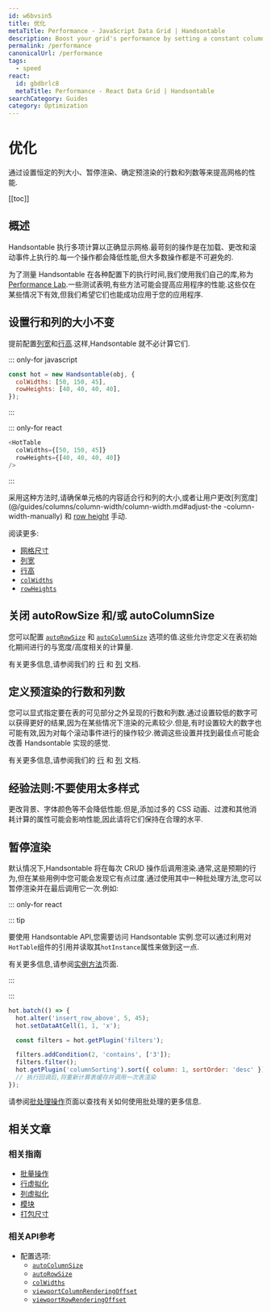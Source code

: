 ```yaml
---
id: w6bvsin5
title: 优化
metaTitle: Performance - JavaScript Data Grid | Handsontable
description: Boost your grid's performance by setting a constant column size, suspending rendering, deciding how many rows and columns are pre-rendered, and more.
permalink: /performance
canonicalUrl: /performance
tags:
  - speed
react:
  id: gbdbrlc8
  metaTitle: Performance - React Data Grid | Handsontable
searchCategory: Guides
category: Optimization
---
```


# 优化

通过设置恒定的列大小、暂停渲染、确定预渲染的行数和列数等来提高网格的性能.

[[toc]]

## 概述

Handsontable 执行多项计算以正确显示网格.最苛刻的操作是在加载、更改和滚动事件上执行的.每一个操作都会降低性能,但大多数操作都是不可避免的.

为了测量 Handsontable 在各种配置下的执行时间,我们使用我们自己的库,称为 [Performance Lab](https://github.com/handsontable/performance-lab).一些测试表明,有些方法可能会提高应用程序的性能.这些仅在某些情况下有效,但我们希望它们也能成功应用于您的应用程序.

## 设置行和列的大小不变

提前配置[列宽](@/guides/columns/column-width/column-width.md)和[行高](@/guides/rows/row-height/row-height.md).这样,Handsontable 就不必计算它们.

::: only-for javascript

```js
const hot = new Handsontable(obj, {
  colWidths: [50, 150, 45],
  rowHeights: [40, 40, 40, 40],
});
```

:::

::: only-for react

```js
<HotTable
  colWidths={[50, 150, 45]}
  rowHeights={[40, 40, 40, 40]}
/>
```

:::

采用这种方法时,请确保单元格的内容适合行和列的大小,或者让用户更改[列宽度](@/guides/columns/column-width/column-width.md#adjust-the -column-width-manually) 和 [row height](@/guides/rows/row-height/row-height.md#adjust-row-heights-manually) 手动.

阅读更多:
- [网格尺寸](@/guides/getting-started/grid-size/grid-size.md)
- [列宽](@/guides/columns/column-width/column-width.md)
- [行高](@/guides/rows/row-height/row-height.md)
- [`colWidths`](@/api/options.md#colwidths)
- [`rowHeights`](@/api/options.md#rowheights)

## 关闭 autoRowSize 和/或 autoColumnSize

您可以配置 [`autoRowSize`](@/api/options.md#autorowsize) 和 [`autoColumnSize`](@/api/options.md#autocolumnsize) 选项的值.这些允许您定义在表初始化期间进行的与宽度/高度相关的计算量.

有关更多信息,请参阅我们的 [行](@/api/options.md#autorowsize) 和 [列](@/api/options.md#autocolumnsize) 文档.

## 定义预渲染的行数和列数

您可以显式指定要在表的可见部分之外呈现的行数和列数.通过设置较低的数字可以获得更好的结果,因为在某些情况下渲染的元素较少.但是,有时设置较大的数字也可能有效,因为对每个滚动事件进行的操作较少.微调这些设置并找到最佳点可能会改善 Handsontable 实现的感觉.

有关更多信息,请参阅我们的 [行](@/api/options.md#viewportrowrenderingoffset) 和 [列](@/api/options.md#viewportcolumnrenderingoffset) 文档.

## 经验法则:不要使用太多样式

更改背景、字体颜色等不会降低性能.但是,添加过多的 CSS 动画、过渡和其他消耗计算的属性可能会影响性能,因此请将它们保持在合理的水平.

## 暂停渲染

默认情况下,Handsontable 将在每次 CRUD 操作后调用渲染.通常,这是预期的行为,但在某些用例中您可能会发现它有点过度.通过使用其中一种批处理方法,您可以暂停渲染并在最后调用它一次.例如:

::: only-for react

::: tip

要使用 Handsontable API,您需要访问 Handsontable 实例.您可以通过利用对`HotTable`组件的引用并读取其`hotInstance`属性来做到这一点.

有关更多信息,请参阅[实例方法](@/guides/getting-started/react-methods/react-methods.md)页面.

:::

:::

```js
hot.batch(() => {
  hot.alter('insert_row_above', 5, 45);
  hot.setDataAtCell(1, 1, 'x');

  const filters = hot.getPlugin('filters');

  filters.addCondition(2, 'contains', ['3']);
  filters.filter();
  hot.getPlugin('columnSorting').sort({ column: 1, sortOrder: 'desc' });
  // 执行回调后,将重新计算表缓存并调用一次表渲染
});
```

请参阅[批处理操作](@/guides/optimization/batch-operations/batch-operations.md)页面以查找有关如何使用批处理的更多信息.

## 相关文章

### 相关指南

- [批量操作](@/guides/optimization/batch-operations/batch-operations.md)
- [行虚拟化](@/guides/rows/row-virtualization/row-virtualization.md)
- [列虚拟化](@/guides/columns/column-virtualization/column-virtualization.md)
- [模块](@/guides/tools-and-building/modules/modules.md)
- [打包尺寸](@/guides/optimization/bundle-size/bundle-size.md)

### 相关API参考

- 配置选项:
  - [`autoColumnSize`](@/api/options.md#autocolumnsize)
  - [`autoRowSize`](@/api/options.md#autorowsize)
  - [`colWidths`](@/api/options.md#colwidths)
  - [`viewportColumnRenderingOffset`](@/api/options.md#viewportcolumnrenderingoffset)
  - [`viewportRowRenderingOffset`](@/api/options.md#viewportrowrenderingoffset)
